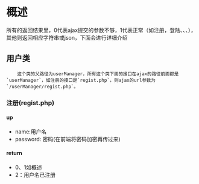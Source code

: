 # 概述
所有的返回结果里，0代表ajax提交的参数不够，1代表正常（如注册，登陆、、、），其他则返回相应字符串或json，下面会进行详细介绍
## 用户类
		这个类的父路径为userManager，所有这个类下面的接口在ajax的路径前面都是`userManager`，如注册的接口是`regist.php`，则ajax的url参数为`/userManager/regist.php`。
### 注册(regist.php)
#### up
* name:用户名
* password: 密码(在前端将密码加密再传过来)
#### return
* 0、1如概述
* 2：用户名已注册
